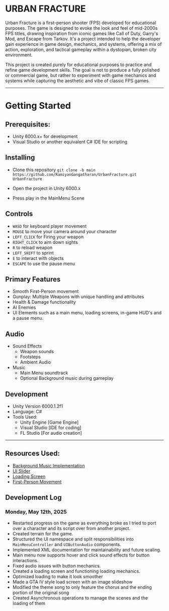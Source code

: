 # URBAN FRACTURE

Urban Fracture is a first-person shooter (FPS) developed for educational purposes. The game is designed to evoke the look and feel of mid-2000s FPS titles, drawing inspiration from iconic games like Call of Duty, Garry's Mod, and Escape from Tarkov. It's a project intended to help the developer gain experience in game design, mechanics, and systems, offering a mix of action, exploration, and tactical gameplay within a dystopian, broken city environment.

This project is created purely for educational purposes to practice and refine game development skills. The goal is not to produce a fully polished or commercial game, but rather to experiment with game mechanics and systems while capturing the aesthetic and vibe of classic FPS games.

--- 

# Getting Started

## Prerequisites:

- Unity 6000.x+ for development
- Visual Studio or another equivalent C# IDE for scripting

## Installing
- Clone this repository `git clone -b main https://github.com/RamiyanGangatharan/UrbanFracture.git UrbanFracture`

- Open the project in Unity 6000.x
- Press play in the MainMenu Scene

## Controls
- `WASD` for keyboard player movement
- `MOUSE` to move your camera around your character
- `LEFT_CLICK` for Firing your weapon
- `RIGHT_CLICK` to aim down sights
- `R` to reload weapon
- `LEFT_SHIFT` to sprint
- `E` to interact with objects
- `ESCAPE` to use the pause menu

## Primary Features
- Smooth First-Person movement 
- Gunplay: Multiple Weapons with unique handling and attributes
- Health & Damage functionality
- AI Enemies
- UI Elements such as a main menu, loading screens, in-game HUD's and a pause menu.

## Audio
- Sound Effects
    - Weapon sounds
    - Footsteps
    - Ambient Audio
- Music
    - Main Menu soundtrack
    - Optional Background music during gameplay

## Development 
- Unity Version 6000.1.2f1
- Language: C#
- Tools Used:
    - Unity Engine [Game Engine]
    - Visual Studio [IDE for coding]
    - FL Studio [For audio creation]

---

## Resources Used:
- [Background Music Implementation](https://damiandabrowski.medium.com/how-to-add-and-manage-background-music-in-your-unity-projects-86cd5889a542)
- [UI Slider](https://youtu.be/oya8_SlLXb0)
- [Loading Screen](https://youtu.be/NyFYNsC3H8k)
- [First-Person Movement](https://youtu.be/41MD0s9FiXI)

## Development Log

### Monday, May 12th, 2025
- Restarted progress on the game as everything broke as I tried to port over a character and its script over from another project.
- Created terrain for the game.
- Structured the UI namespace and split responsibilities into `MainMenuController` and `UIButtonAudio` components.
- Implemented XML documentation for maintainability and future scaling.  
- Main menu now supports hover and click sound effects for button interactions.
- Fixed audio issues with button mechanics.
- Created a loading screen and functioning loading mechanics.
- Optimized loading to make it look smoother
- Made a GTA IV style load screen with an image slideshow
- Modified the theme song to only feature the chorus and the ending portion of the original song
- Created Asynchronous operations to manage the scenes and the loading of them

